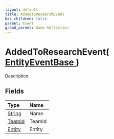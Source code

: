 ```yaml
---
layout: default
title: AddedToResearchEvent
has_children: false
parent: Event
grand_parent: Game Reflection
---
```

# AddedToResearchEvent( [ EntityEventBase ](/riftbreaker-wiki/docs/game-reflection/events/entity_event_base/) )
Description 

## Fields

| Type | Name |
|:----------|:--------------|
| [String](/riftbreaker-wiki/docs/game-reflection/components/string/) | Name |
| [TeamId](/riftbreaker-wiki/docs/game-reflection/classes/team_id/) | TeamId |
| [Entity](/riftbreaker-wiki/docs/game-reflection/classes/entity/) | Entity |

